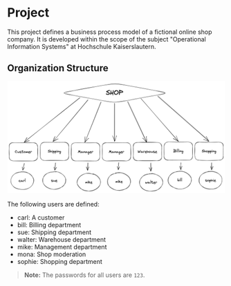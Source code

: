 # Project

This project defines a business process model of a fictional online shop company. It is developed within the scope of the subject "Operational Information Systems" at Hochschule Kaiserslautern.

## Organization Structure

![Organization Structure](shop.png)

The following users are defined:
- carl: A customer
- bill: Billing department
- sue: Shipping department
- walter: Warehouse department
- mike: Management department
- mona: Shop moderation
- sophie: Shopping department

> **Note:** The passwords for all users are `123`.